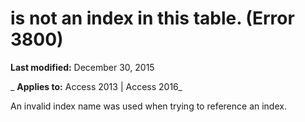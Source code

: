 
# <Name> is not an index in this table. (Error 3800)

 **Last modified:** December 30, 2015

 _ **Applies to:** Access 2013 | Access 2016_

An invalid index name was used when trying to reference an index.

